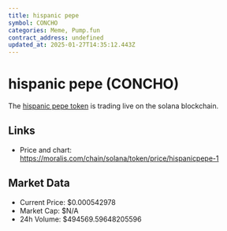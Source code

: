 ```yaml
---
title: hispanic pepe
symbol: CONCHO
categories: Meme, Pump.fun
contract_address: undefined
updated_at: 2025-01-27T14:35:12.443Z
---
```


# hispanic pepe (CONCHO)
The [hispanic pepe token](https://moralis.com/chain/solana/token/price/hispanicpepe-1) is trading live on the solana blockchain.

## Links
- Price and chart: https://moralis.com/chain/solana/token/price/hispanicpepe-1

## Market Data
- Current Price: $0.000542978
- Market Cap: $N/A
- 24h Volume: $494569.59648205596
